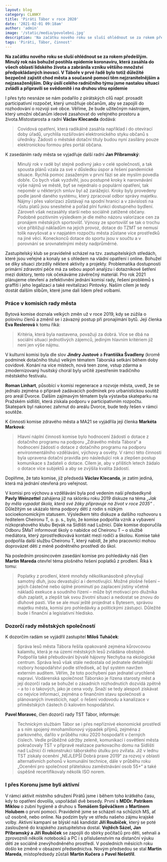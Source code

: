 ```yaml
---
layout: blog
category: CLANKY
title: 'Piráti Tábor v roce 2020'
date: '2021-02-01 09:18am'
author: 'admin'
image: '/static/media/povolebni.jpg'
description: 'Na začátku nového roku se sluší ohlédnout se za rokem předešlým. Minulý rok nás bohužel postihla epidemie koronaviru, která zasáhla do všech oblastí lidského života a zabránila vzniku většího množství předpokládaných inovací.'
tags: 'Piráti, Tábor, činnost'
---
```


__Na začátku nového roku se sluší ohlédnout se za rokem předešlým. Minulý rok nás bohužel postihla epidemie koronaviru, která zasáhla do všech oblastí lidského života a zabránila vzniku většího množství předpokládaných inovací.
V Táboře v prvé řadě bylo totiž důležité bezpečně zajistit chod města a současně pomoci těm nejzranitelnějším a nejzasaženějším. Díky úsilí celého radničního týmu jsme nastalou situaci zvládli a připravili se svědomitě i na druhou vlnu epidemie__

I přes tyto nesnáze se nám podařilo z pirátských cílů např. prosadit participativní rozpočet, který umožňuje občanům, aby se zapojili do rozhodování o rozvoji své obce.
Věříme, že bude užitečným nástrojem, který umožní občanům ideově zasahovat do veřejného prostoru a života.Místostarosta a radní __Václav Klecanda__ dodává:

> Covidová opatření, která radikálně zasáhla například i do otevírací doby úřadů, urychlila rozšiřování elektronického styku občanů s úředníky. Žádosti o městské dotační tituly budou nyní zasílány pouze elektronickou formou přes portál občana.

K zasedáním rady města se vyjadřuje další radní __Jan Příbramský__:

>Minulý rok v radě byl stejně podivný jako v celé společnosti, a tak spousta plánů vzala za své v důsledku úspor a řešení pandemické situace. Rychlá pomoc zasaženým v první fázi se ale myslím povedla dobře. Co bych však vyzdvihl, jsou postupné kroky k narovnávání výše nájmů ve městě, byť se nejednalo o populární opatření, tak nepoměr u některých smluv byl až zarážející. Kroky byly provedeny podle jasně daného systému, který zpracoval odbor správy majetku. Nájmy i přes valorizaci zůstávají na spodní hranici a v závislosti na růstu platů jsou snesitelné a pořád plní funkci dostupného bydlení. Zároveň však nezasáhly starší nebo sociálně zatížené občany. Podobně pozitivním výsledkem je dle mého názoru valorizace cen za pronájem městských sportovišť. Výnosy ze sportovišť se tak o trochu více přibližují nákladům na jejich provoz, dotace do TZMT se nemusí tolik navyšovat a v napjatém rozpočtu města zůstane více prostředků na jiné věci. Koneckonců dotace do sportu jsou v součtu a v porovnání se srovnatelnými městy nadprůměrné.

Zastupitelský klub se pravidelně scházel na tzv. zastupitelských středách, které jsou veřejné a konaly se s ohledem na vládní opatření i online. Bohužel se díky situaci zbrzdily některé aktivity a projekty. Problematika dostupnosti primární zdravotní péče má za sebou aspoň analýzu i dotazníkové šetření mezi doktory, tento rok očekáváme závěrečný materiál. Pro rok 2021 plánujeme otevření a zefektivnění jednání komisí rady, řešení problémů s graffiti i jeho legalizaci a také revitalizaci Pintovky. Naším cílem je tedy dostát dalším slibům, které jsme dali lidem před volbami.

### Práce v komisích rady města

Bytová komise doznala velkých změn už v roce 2019, kdy se zúžila o polovinu členů a změnil se i závazný postup při pronajímání bytů. Její členka __Eva Reslerová__ k tomu říká:

>Kritéria, která byla nastavena, považuji za dobrá. Více se dbá na sociální situaci jednotlivých zájemců, jediným hlavním kritériem již není jen výše nájmu.

V kulturní komisi byla dle slov __Jindry Justové__ a __Františka Švadleny__ (kromě podmínek dotačního titulu) velkým tématem Táborská setkání během doby covidové. Konání na více místech, nová teen zone, vstup zdarma a zmodernizovaný husitský chorál byly určitě zpestřením tradičního městského festivalu.

__Roman Linhart__, působící v komisi regenerace a rozvoje města, uvedl, že se jednalo zejména o přípravě zadávacích podmínek pro urbanistickou soutěž pro areál Dvorce. Dalším zajímavým tématem byla výstavba skateparku na Pražském sídlišti, která získala podporu v participativním rozpočtu. Skatepark byl nakonec zahrnut do areálu Dvorce, bude tedy řešen v rámci soutěže.


K činnosti komise zdravého města a MA21 se vyjádřila její členka __Markéta Marková__:

>Hlavní náplní činnosti komise bylo hodnocení žádostí o dotace z dotačního programu na podporu „Zdravého města Tábora“  a hodnocení žádostí o dotace z dotačního programu na podporu environmentálního vzdělávání, výchovy a osvěty. V rámci této činnosti byla upravena dotační pravidla pro následující rok a zlepšen postup komunikace s žadateli o dotace. Cílem je, aby v příštích letech žádalo o dotace více subjektů a aby se zvýšila kvalita žádostí.

Doplňme, že tato komise, jíž předsedá __Václav Klecanda__, je zatím jediná, která má jednání otevřená pro veřejnost.

V komisi pro výchovu a vzdělávání byla pod vedením naší předsedkyně __Pavly Weinzettel__ zahájena již na sklonku roku 2019 diskuze na téma _„Jak by měla vypadat škola, která své žáky připravuje na život v roce 2035“_ . Důležitým se ukázalo téma podpory dětí z rodin s nízkým socioekonomickým statusem. Výsledkem této diskuze a dalšího rozhovoru s ředitelem Cheironu T, o. p. s., bylo, že komise podpořila vznik a vybavení nízkoprahového klubu Bejvák na Sídlišti nad Lužnicí. Dále komise doporučila Odboru ŠMaT informovat školy o nabídce od Cheironu T – o službě mediátora, který zprostředkovává kontakt mezi rodiči a školou. Komise také podpořila další službu Cheironu T, který nabídl, že jeho pracovníci mohou doprovázet děti z méně podnětného prostředí do škol.

Na posledním prosincovém zasedání komise pro pohledávky náš člen __Martin Mareda__ otevřel téma plošného řešení poplatků z prodlení. Říká k tomu:

>Poplatky z prodlení, které mnohdy několikanásobně převyšují samotný dluh, jsou devastující a i demotivující. Možné plošné řešení – jejich částečné nebo úplné prominutí po zaplacení jistiny včetně nákladů exekuce a soudního  řízení – může být motivací pro dlužníka dluh zaplatit, a zlepšit tak svou životní situaci a nedostat se znovu do dluhové pasti. Vše se ale musí ještě projednat s Bytesem, správou majetku města, komisí pro pohledávky a politickými zástupci. Důležité bude i finanční a legislativní hledisko.


### Dozorčí rady městských společností

K dozorčím radám se vyjádřil zastupitel __Miloš Tuháček__:

>Správa lesů města Tábora řešila opakovaně zejména kůrovcovou kalamitu, která je na území městských lesů zvládána obstojně. Podpořila také přebudování bývalé hájovny Nechyba na ekologické centrum. Správa lesů však stále nedostala od jednatele detailnější rozbory hospodářství podle středisek, ač byl systém navržen externím auditem. Věřím, že toto pochybení pan jednatel urychleně napraví. Vodárenská společnost Táborsko je řízena starosty měst a její dozorčí rada se bohužel o zásadních rozhodnutích dozvídá zpětně – a to i o takových, jako je cena vody. Snaží se tedy alespoň získávat co nejvíce informací, zejména o finančním stavu společnosti a plánovaných investicích, např. o řešení vodovodu a kanalizace v příměstských částech či kalovém hospodářství.

__Pavel Moravec__, člen dozorčí rady TST Tábor, informuje:

>Technickým službám Tábor se i přes nepříznivé ekonomické prostředí a s ním spojený mnohamilionový výpadek příjmů, zejména z parkovného, dařilo v průběhu roku 2020 hospodařit v černých číslech. Vedle průběžné údržby zeleně, komunikací i osvětlení města pokračovaly TST v přípravě realizace parkovacího domu na Sídlišti nad Lužnicí či rekonstrukci táborského útulku pro zvířata. Již v lednu TST získaly ocenění „NEJLEPŠÍ Dobrá praxe 2019“ za rozvoj v oblasti alternativních pohonů v komunální technice, dále v průběhu roku „Ocenění pro společnost přátelskou zaměstnávání osob 55+“ a také úspěšně recertifikovaly několik ISO norem.

### I přes Koronu jsme byli aktivní

V rámci aktivit místního sdružení Pirátů jsme i během toho krátkého času, kdy to opatření dovolila, uspořádali dvě besedy. První s __MDDr. Patrikem Miklou__ o zubní hygieně a druhou s __Tomášem Spěváčkem__ a __Martinem Holubem__ o první pomoci. Pravidelně jsme se scházeli na schůzích MS, ať už osobně, nebo online. Na podzim byly ve středu našeho zájmu krajské volby. Aktivní kampaní se blýskl náš kandidát __Jiří Roubíček__, který se poté zaslouženě do krajského zastupitelstva dostal. __Vojtěch Sázel, Jan Příbramský a Jiří Roubíček__ se zapojili do sbírky počítačů pro děti, sehnali a zprovoznili několik notebooků a PC i s příslušenstvím na distanční výuku dětí ze sociálně znevýhodněného prostředí. V posledních měsících roku došlo ke změně v obsazení předsednictva. Novým předsedou se stal __Martin Mareda__, místopředsedy zůstali __Martin Kučera__ a __Pavel Nešetřil__.









